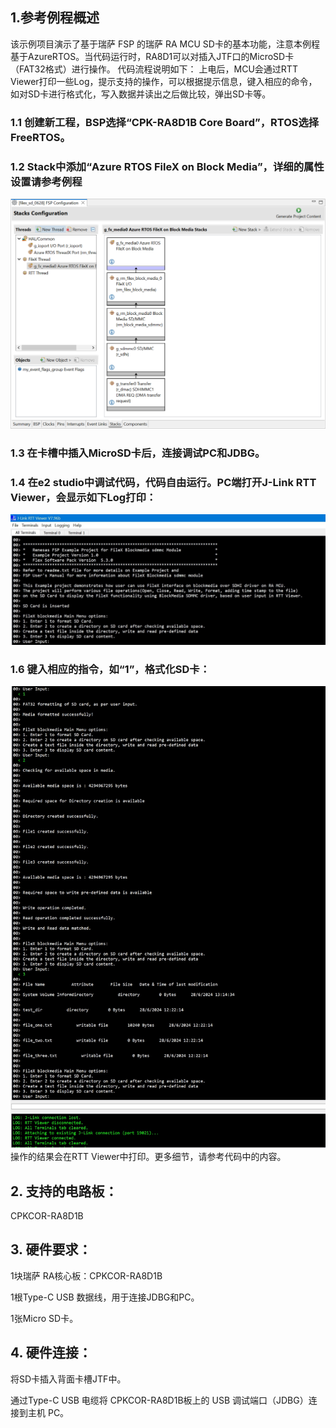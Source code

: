 ## 1.参考例程概述
该示例项目演示了基于瑞萨 FSP 的瑞萨 RA MCU SD卡的基本功能，注意本例程基于AzureRTOS。当代码运行时，RA8D1可以对插入JTF口的MicroSD卡（FAT32格式）进行操作。
代码流程说明如下：
上电后，MCU会通过RTT Viewer打印一些Log，提示支持的操作，可以根据提示信息，键入相应的命令，如对SD卡进行格式化，写入数据并读出之后做比较，弹出SD卡等。

### 1.1 创建新工程，BSP选择“CPK-RA8D1B Core Board”，RTOS选择FreeRTOS。
### 1.2 Stack中添加“Azure RTOS FileX on Block Media”，详细的属性设置请参考例程
![alt text](images/Picture1-1.png)
### 1.3 在卡槽中插入MicroSD卡后，连接调试PC和JDBG。
### 1.4 在e2 studio中调试代码，代码自由运行。PC端打开J-Link RTT Viewer，会显示如下Log打印：
![alt text](images/Picture2-1.jpg)
### 1.6 键入相应的指令，如“1”，格式化SD卡：
![alt text](images/Picture3-1.png)
操作的结果会在RTT Viewer中打印。更多细节，请参考代码中的内容。

## 2. 支持的电路板：
CPKCOR-RA8D1B

## 3. 硬件要求：
1块瑞萨 RA核心板：CPKCOR-RA8D1B

1根Type-C USB 数据线，用于连接JDBG和PC。

1张Micro SD卡。

## 4. 硬件连接：

将SD卡插入背面卡槽JTF中。

通过Type-C USB 电缆将 CPKCOR-RA8D1B板上的 USB 调试端口（JDBG）连接到主机 PC。

